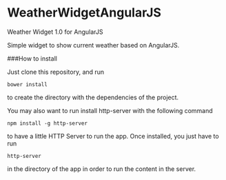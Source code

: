 # WeatherWidgetAngularJS
Weather Widget 1.0 for AngularJS

Simple widget to show current weather based on AngularJS.

###How to install

Just clone this repository, and run

`bower install`

to create the directory with the dependencies of the project.

You may also want to run install http-server with the following command

`npm install -g http-server`

to have a little HTTP Server to run the app. Once installed, you just have to run

`http-server`

in the directory of the app in order to run the content in the server.
